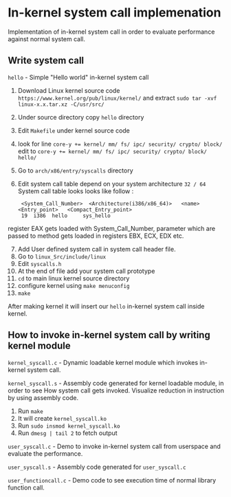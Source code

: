 In-kernel system call implemenation 
=====

Implementation of in-kernel system call in order to evaluate performance against normal system call.

Write system call
----------

`hello` - Simple "Hello world" in-kernel system call  

1. Download Linux kernel source code `https://www.kernel.org/pub/linux/kernel/` and extract `sudo tar -xvf linux-x.x.tar.xz -C/usr/src/`
2. Under source directory copy `hello` directory
3. Edit `Makefile` under kernel source code
4. look for line `core-y += kernel/ mm/ fs/ ipc/ security/ crypto/ block/ ` edit to `core-y += kernel/ mm/ fs/ ipc/ security/ crypto/ block/ hello/`
5. Go to `arch/x86/entry/syscalls` directory
6. Edit system call table depend on your system architecture `32 / 64`
		System call table looks looks like follow :

		
		<System_Call_Number>  <Architecture(i386/x86_64)>   <name>  <Entry_point>   <Compact_Entry_point>
		19  i386  hello     sys_hello
		
register EAX gets loaded with System_Call_Number, parameter which are passed to method gets loaded in registers EBX, ECX, EDX etc.

7. Add User defined system call in system call header file.
8. Go to `linux_Src/include/linux`
9. Edit `syscalls.h`
10. At the end of file add your system call prototype
11. `cd` to main linux kernel source directory
12. configure kernel using `make menuconfig`
13. `make`

After making kernel it will insert our `hello` in-kernel system call inside kernel. 

How to invoke in-kernel system call by writing kernel module
-------

`kernel_syscall.c` - Dynamic loadable kernel module which invokes in-kernel system call.

`kernel_syscall.s` - Assembly code generated for kernel loadable module, in order to see How system call gets invoked. Visualize reduction in instruction by using assembly code. 

1. Run `make`
2. It will create `kernel_syscall.ko`
3. Run `sudo insmod kernel_syscall.ko`
4. Run `dmesg | tail 2` to fetch output


`user_syscall.c` -  Demo to invoke in-kernel system call from userspace and evaluate the
		    performance.
									
`user_syscall.s` -  Assembly code generated for `user_syscall.c`

`user_functioncall.c` - Demo code to see execution time of normal library function call.
